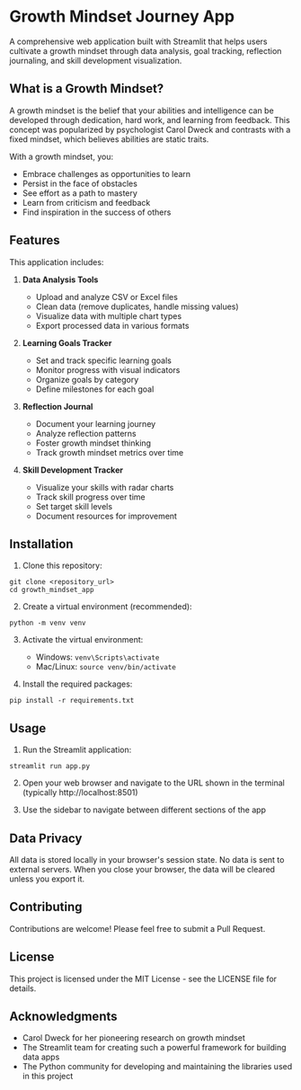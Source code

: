 # Growth Mindset Journey App

A comprehensive web application built with Streamlit that helps users cultivate a growth mindset through data analysis, goal tracking, reflection journaling, and skill development visualization.

## What is a Growth Mindset?

A growth mindset is the belief that your abilities and intelligence can be developed through dedication, hard work, and learning from feedback. This concept was popularized by psychologist Carol Dweck and contrasts with a fixed mindset, which believes abilities are static traits.

With a growth mindset, you:
- Embrace challenges as opportunities to learn
- Persist in the face of obstacles
- See effort as a path to mastery
- Learn from criticism and feedback
- Find inspiration in the success of others

## Features

This application includes:

1. **Data Analysis Tools**
   - Upload and analyze CSV or Excel files
   - Clean data (remove duplicates, handle missing values)
   - Visualize data with multiple chart types
   - Export processed data in various formats

2. **Learning Goals Tracker**
   - Set and track specific learning goals
   - Monitor progress with visual indicators
   - Organize goals by category
   - Define milestones for each goal

3. **Reflection Journal**
   - Document your learning journey
   - Analyze reflection patterns
   - Foster growth mindset thinking
   - Track growth mindset metrics over time

4. **Skill Development Tracker**
   - Visualize your skills with radar charts
   - Track skill progress over time
   - Set target skill levels
   - Document resources for improvement

## Installation

1. Clone this repository:
```
git clone <repository_url>
cd growth_mindset_app
```

2. Create a virtual environment (recommended):
```
python -m venv venv
```

3. Activate the virtual environment:
   - Windows: `venv\Scripts\activate`
   - Mac/Linux: `source venv/bin/activate`

4. Install the required packages:
```
pip install -r requirements.txt
```

## Usage

1. Run the Streamlit application:
```
streamlit run app.py
```

2. Open your web browser and navigate to the URL shown in the terminal (typically http://localhost:8501)

3. Use the sidebar to navigate between different sections of the app

## Data Privacy

All data is stored locally in your browser's session state. No data is sent to external servers. When you close your browser, the data will be cleared unless you export it.

## Contributing

Contributions are welcome! Please feel free to submit a Pull Request.

## License

This project is licensed under the MIT License - see the LICENSE file for details.

## Acknowledgments

- Carol Dweck for her pioneering research on growth mindset
- The Streamlit team for creating such a powerful framework for building data apps
- The Python community for developing and maintaining the libraries used in this project 